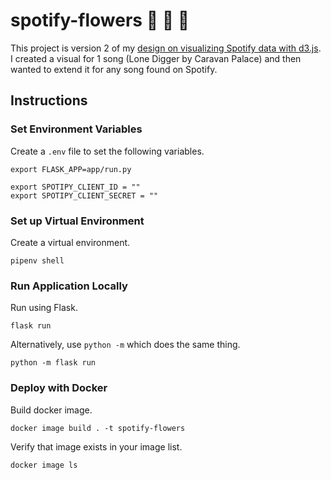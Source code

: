 # spotify-flowers 🌸 🌹 🌺

This project is version 2 of my [design on visualizing Spotify data with d3.js](https://github.com/sarinac/Visual-Sandbox/tree/master/03_electroswing_on_spotify). I created a visual for 1 song (Lone Digger by Caravan Palace) and then wanted to extend it for any song found on Spotify. 

## Instructions

### Set Environment Variables

Create a `.env` file to set the following variables.

```
export FLASK_APP=app/run.py

export SPOTIPY_CLIENT_ID = ""
export SPOTIPY_CLIENT_SECRET = ""
```

### Set up Virtual Environment

Create a virtual environment.
```
pipenv shell
```

### Run Application Locally

Run using Flask.
```
flask run
```
Alternatively, use `python -m` which does the same thing.
```
python -m flask run
```

### Deploy with Docker

Build docker image.
```
docker image build . -t spotify-flowers
```
Verify that image exists in your image list.
```
docker image ls
```